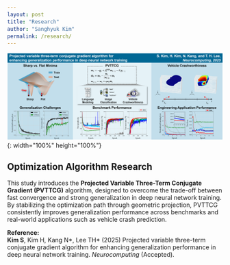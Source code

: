```yaml
---
layout: post
title: "Research"
author: "Sanghyuk Kim"
permalink: /research/
---
```


![2025_NEUCOM_graphical_absract](/images/2025_NEUCOM_graphical_absract.png){: width="100%" height="100%"}

## Optimization Algorithm Research

This study introduces the **Projected Variable Three-Term Conjugate Gradient (PVTTCG)** algorithm, designed to overcome the trade-off between fast convergence and strong generalization in deep neural network training.  
By stabilizing the optimization path through geometric projection, PVTTCG consistently improves generalization performance across benchmarks and real-world applications such as vehicle crash prediction.

**Reference:**  
**Kim S**, Kim H, Kang N\*, Lee TH\* (2025) Projected variable three-term conjugate gradient algorithm for enhancing generalization performance in deep neural network training. _Neurocomputing_ (Accepted).
